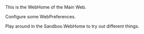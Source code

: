 This is the WebHome of the Main Web.

Configure some WebPreferences.
 
Play around in the Sandbox.WebHome to try out different things.